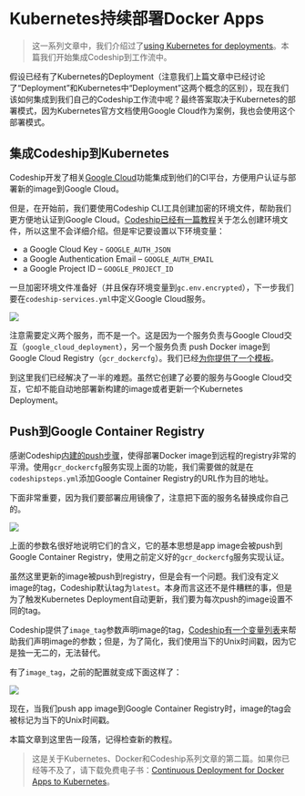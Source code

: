 # Kubernetes持续部署Docker Apps

>这一系列文章中，我们介绍过了[using Kubernetes for deployments](https://blog.codeship.com/using-kubernetes-for-deployments/)。本篇我们开始集成Codeship到工作流中。

假设已经有了Kubernetes的Deployment（注意我们上篇文章中已经讨论了“Deployment”和Kubernetes中“Deployment”这两个概念的区别），现在我们该如何集成到我们自己的Codeship工作流中呢？最终答案取决于Kubernetes的部署模式，因为Kubernetes官方文档使用Google Cloud作为案例，我也会使用这个部署模式。

## 集成Codeship到Kubernetes
Codeship开发了相关[Google Cloud](https://documentation.codeship.com/docker/continuous-deployment/google-cloud/)功能集成到他们的CI平台，方便用户认证与部署新的image到Google Cloud。

但是，在开始前，我们要使用Codeship CLI工具创建加密的环境文件，帮助我们更方便地认证到Google Cloud。[Codeship已经有一篇教程](https://documentation.codeship.com/docker/getting-started/encryption/)关于怎么创建环境文件，所以这里不会详细介绍。但是牢记要设置以下环境变量：
- a Google Cloud Key - `GOOGLE_AUTH_JSON`
- a Google Authentication Email – `GOOGLE_AUTH_EMAIL`
- a Google Project ID – `GOOGLE_PROJECT_ID`

一旦加密环境文件准备好（并且保存环境变量到`gc.env.encrypted`），下一步我们要在`codeship-services.yml`中定义Google Cloud服务。

![](https://1npo9l3lml0zvr6w62acc3t1-wpengine.netdna-ssl.com/wp-content/uploads/2016/12/Screen-Shot-2016-12-21-at-7.05.03-PM-768x272.png)

注意需要定义两个服务，而不是一个。这是因为一个服务负责与Google Cloud交互（`google_cloud_deployment`），另一个服务负责
push Docker image到Google Cloud Registry（`gcr_dockercfg`）。我们已经[为你提供了一个模板](https://github.com/codeship-library/gcr-dockercfg-generator)。

到这里我们已经解决了一半的难题。虽然它创建了必要的服务与Google Cloud交互，它却不能自动地部署新构建的image或者更新一个Kubernetes Deployment。

## Push到Google Container Registry
感谢Codeship[内建的push步骤](https://documentation.codeship.com/docker/getting-started/steps/#push-steps)，使得部署Docker image到远程的registry非常的平滑。使用`gcr_dockercfg`服务实现上面的功能，我们需要做的就是在`codeshipsteps.yml`添加Google Container Registry的URL作为目的地址。

下面非常重要，因为我们要部署应用镜像了，注意把下面的服务名替换成你自己的。

![](https://1npo9l3lml0zvr6w62acc3t1-wpengine.netdna-ssl.com/wp-content/uploads/2016/12/Screen-Shot-2016-12-21-at-7.09.56-PM.png)

上面的参数名很好地说明它们的含义，它的基本思想是app image会被push到Google Container Registry，使用之前定义好的`gcr_dockercfg`服务实现认证。

虽然这里更新的image被push到registry，但是会有一个问题。我们没有定义image的tag，Codeship默认tag为`latest`。本身而言这还不是件糟糕的事，但是为了触发Kubernetes Deployment自动更新，我们要为每次push的image设置不同的tag。

Codeship提供了`image_tag`参数声明image的tag，[Codeship有一个变量列表](https://documentation.codeship.com/docker/getting-started/docker-push/#pushing-to-tags)来帮助我们声明image的参数；但是，为了简化，我们使用当下的Unix时间戳，因为它是独一无二的，无法替代。

有了`image_tag`，之前的配置就变成下面这样了：

![](https://1npo9l3lml0zvr6w62acc3t1-wpengine.netdna-ssl.com/wp-content/uploads/2016/12/Screen-Shot-2016-12-21-at-7.13.14-PM.png)

现在，当我们push app image到Google Container Registry时，image的tag会被标记为当下的Unix时间戳。

本篇文章到这里告一段落，记得检查新的教程。

>这是关于Kubernetes、Docker和Codeship系列文章的第二篇。如果你已经等不及了，请下载免费电子书：[Continuous Deployment for Docker Apps to Kubernetes](https://resources.codeship.com/ebooks/deploy-docker-kubernetes-codeship?utm_source=CodeshipBlog&utm_campaign=cd-docker-kubernetes)。
